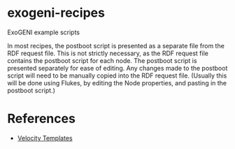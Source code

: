 # exogeni-recipes
ExoGENI example scripts

In most recipes, the postboot script is presented as a separate file from the RDF request file.  This is not strictly necessary, as the RDF request file contains the postboot script for each node.  The postboot script is presented separately for ease of editing.  Any changes made to the postboot script will need to be manually copied into the RDF request file.  (Usually this will be done using Flukes, by editing the Node properties, and pasting in the postboot script.)

# References
- [Velocity Templates](https://github.com/RENCI-NRIG/orca5/wiki/velocity-templates)

